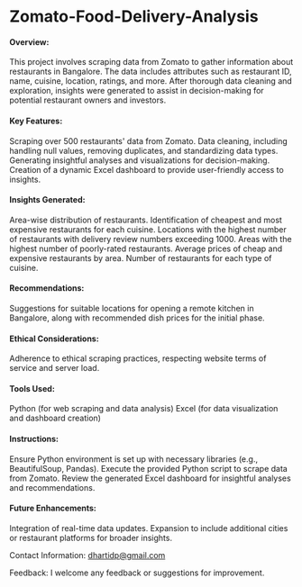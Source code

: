 # Zomato-Food-Delivery-Analysis
#### Overview: 
This project involves scraping data from Zomato to gather information about restaurants in Bangalore. The data includes attributes such as restaurant ID, name, cuisine, location, ratings, and more. After thorough data cleaning and exploration, insights were generated to assist in decision-making for potential restaurant owners and investors.

#### Key Features: 
Scraping over 500 restaurants' data from Zomato. Data cleaning, including handling null values, removing duplicates, and standardizing data types. Generating insightful analyses and visualizations for decision-making. Creation of a dynamic Excel dashboard to provide user-friendly access to insights.

#### Insights Generated:
Area-wise distribution of restaurants. Identification of cheapest and most expensive restaurants for each cuisine.
Locations with the highest number of restaurants with delivery review numbers exceeding 1000. 
Areas with the highest number of poorly-rated restaurants.
Average prices of cheap and expensive restaurants by area.
Number of restaurants for each type of cuisine.

#### Recommendations:
Suggestions for suitable locations for opening a remote kitchen in Bangalore, along with recommended dish prices for the initial phase.

#### Ethical Considerations:
Adherence to ethical scraping practices, respecting website terms of service and server load.

#### Tools Used: 
Python (for web scraping and data analysis) Excel (for data visualization and dashboard creation)

#### Instructions: 
Ensure Python environment is set up with necessary libraries (e.g., BeautifulSoup, Pandas). Execute the provided Python script to scrape data from Zomato. Review the generated Excel dashboard for insightful analyses and recommendations.

#### Future Enhancements:
Integration of real-time data updates. Expansion to include additional cities or restaurant platforms for broader insights.

Contact Information: dhartidp@gmail.com

Feedback: I welcome any feedback or suggestions for improvement.
